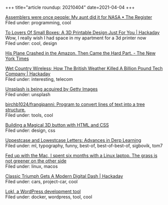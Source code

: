 +++
title="article roundup: 20210404"
date=2021-04-04
+++

[Assemblers were once people: My aunt did it for NASA • The Register](https://www.theregister.com/2015/02/26/my_aunt_was_a_human_assembler_at_nasa/)  
Filed under: programming, cool

[To Lovers Of Small Boxes: A 3D Printable Design Just For You | Hackaday](https://hackaday.com/2021/03/28/to-lovers-of-small-boxes-a-3d-printable-design-just-for-you/)  
Wow, I really wish I had space in my apartment for a 3d printer now  
Filed under: cool, design

[His Plane Crashed in the Amazon. Then Came the Hard Part. - The New York Times](https://www.nytimes.com/2021/03/28/world/americas/brazil-amazon.html?referringSource=articleShare)  

[Wet Country Wireless; How The British Weather Killed A Billion Pound Tech Company | Hackaday](https://hackaday.com/2021/03/29/wet-country-wireless-how-the-british-weather-killed-a-billion-pound-tech-company/)  
Filed under: interesting, telecom

[Unsplash is being acquired by Getty Images](https://unsplash.com/blog/unsplash-getty/)  
Filed under: unsplash

[birchb1024/frangipanni: Program to convert lines of text into a tree structure.](https://github.com/birchb1024/frangipanni)  
Filed under: tools, cool

[Building a Magical 3D button with HTML and CSS](https://www.joshwcomeau.com/animation/3d-button/)  
Filed under: design, css

[Uppestcase and Lowestcase Letters: Advances in Derp Learning](http://tom7.org/lowercase/)  
Filed under: ml, typography, funny, best-of, best-of-best-of, sigbovik, tom7

[Fed up with the Mac, I spent six months with a Linux laptop. The grass is not greener on the other side](https://cfenollosa.com/blog/fed-up-with-the-mac-i-spent-six-months-with-a-linux-laptop-the-grass-is-not-greener-on-the-other-side.html)  
Filed under: linux, macos

[Classic Triumph Gets A Modern Digital Dash | Hackaday](https://hackaday.com/2021/03/31/classic-triumph-gets-a-modern-digital-dash/)  
Filed under: cars, project-car, cool

[Lokl, a WordPress development tool](https://lokl.dev/)  
Filed under: docker, wordpress, tool, cool

